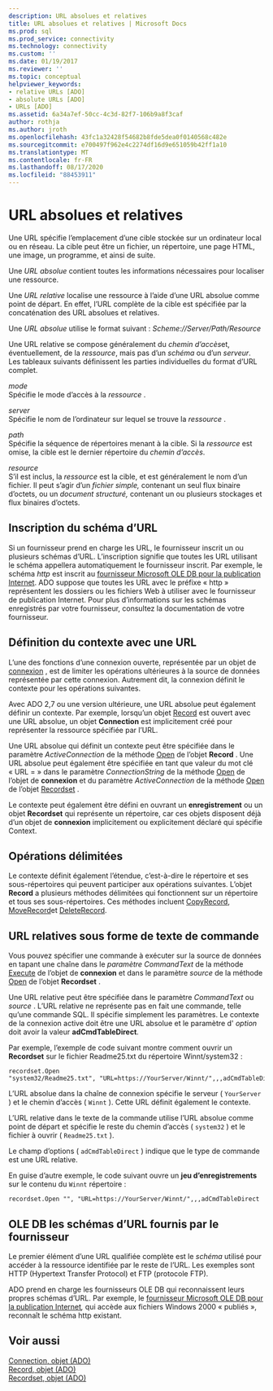 ```yaml
---
description: URL absolues et relatives
title: URL absolues et relatives | Microsoft Docs
ms.prod: sql
ms.prod_service: connectivity
ms.technology: connectivity
ms.custom: ''
ms.date: 01/19/2017
ms.reviewer: ''
ms.topic: conceptual
helpviewer_keywords:
- relative URLs [ADO]
- absolute URLs [ADO]
- URLs [ADO]
ms.assetid: 6a34a7ef-50cc-4c3d-82f7-106b9a8f3caf
author: rothja
ms.author: jroth
ms.openlocfilehash: 43fc1a32428f54682b8fde5dea0f0140568c482e
ms.sourcegitcommit: e700497f962e4c2274df16d9e651059b42ff1a10
ms.translationtype: MT
ms.contentlocale: fr-FR
ms.lasthandoff: 08/17/2020
ms.locfileid: "88453911"
---
```

# <a name="absolute-and-relative-urls"></a>URL absolues et relatives
Une URL spécifie l’emplacement d’une cible stockée sur un ordinateur local ou en réseau. La cible peut être un fichier, un répertoire, une page HTML, une image, un programme, et ainsi de suite.  
  
 Une *URL absolue* contient toutes les informations nécessaires pour localiser une ressource.  
  
 Une *URL relative* localise une ressource à l’aide d’une URL absolue comme point de départ. En effet, l’URL complète de la cible est spécifiée par la concaténation des URL absolues et relatives.  
  
 Une *URL absolue* utilise le format suivant : *Scheme://Server/Path/Resource*  
  
 Une URL relative se compose généralement du *chemin d’accès*et, éventuellement, de la *ressource*, mais pas d’un *schéma* ou d’un *serveur*. Les tableaux suivants définissent les parties individuelles du format d’URL complet.  
  
 *mode*  
 Spécifie le mode d’accès à la *ressource* .  
  
 *server*  
 Spécifie le nom de l’ordinateur sur lequel se trouve la *ressource* .  
  
 *path*  
 Spécifie la séquence de répertoires menant à la cible. Si la *ressource* est omise, la cible est le dernier répertoire du *chemin d’accès*.  
  
 *resource*  
 S’il est inclus, la *ressource* est la cible, et est généralement le nom d’un fichier. Il peut s’agir d’un *fichier simple,* contenant un seul flux binaire d’octets, ou un *document structuré,* contenant un ou plusieurs stockages et flux binaires d’octets.  
  
## <a name="url-scheme-registration"></a>Inscription du schéma d’URL  
 Si un fournisseur prend en charge les URL, le fournisseur inscrit un ou plusieurs schémas d’URL. L’inscription signifie que toutes les URL utilisant le schéma appellera automatiquement le fournisseur inscrit. Par exemple, le schéma *http* est inscrit au [fournisseur Microsoft OLE DB pour la publication Internet](../../../ado/guide/appendixes/microsoft-ole-db-provider-for-internet-publishing.md). ADO suppose que toutes les URL avec le préfixe « http » représentent les dossiers ou les fichiers Web à utiliser avec le fournisseur de publication Internet. Pour plus d’informations sur les schémas enregistrés par votre fournisseur, consultez la documentation de votre fournisseur.  
  
## <a name="defining-context-with-a-url"></a>Définition du contexte avec une URL  
 L’une des fonctions d’une connexion ouverte, représentée par un objet de [connexion](../../../ado/reference/ado-api/connection-object-ado.md) , est de limiter les opérations ultérieures à la source de données représentée par cette connexion. Autrement dit, la connexion définit le contexte pour les opérations suivantes.  
  
 Avec ADO 2,7 ou une version ultérieure, une URL absolue peut également définir un contexte. Par exemple, lorsqu’un objet [Record](../../../ado/reference/ado-api/record-object-ado.md) est ouvert avec une URL absolue, un objet **Connection** est implicitement créé pour représenter la ressource spécifiée par l’URL.  
  
 Une URL absolue qui définit un contexte peut être spécifiée dans le paramètre *ActiveConnection* de la méthode [Open](../../../ado/reference/ado-api/open-method-ado-record.md) de l’objet **Record** . Une URL absolue peut également être spécifiée en tant que valeur du mot clé « URL = » dans le paramètre *ConnectionString* de la méthode [Open](../../../ado/reference/ado-api/open-method-ado-connection.md) de l’objet de **connexion** et du paramètre *ActiveConnection* de la méthode [Open](../../../ado/reference/ado-api/open-method-ado-recordset.md) de l’objet [Recordset](../../../ado/reference/ado-api/recordset-object-ado.md) .  
  
 Le contexte peut également être défini en ouvrant un **enregistrement** ou un objet **Recordset** qui représente un répertoire, car ces objets disposent déjà d’un objet de **connexion** implicitement ou explicitement déclaré qui spécifie Context.  
  
## <a name="scoped-operations"></a>Opérations délimitées  
 Le contexte définit également l’étendue, c’est-à-dire le répertoire et ses sous-répertoires qui peuvent participer aux opérations suivantes. L’objet **Record** a plusieurs méthodes délimitées qui fonctionnent sur un répertoire et tous ses sous-répertoires. Ces méthodes incluent [CopyRecord](../../../ado/reference/ado-api/copyrecord-method-ado.md), [MoveRecord](../../../ado/reference/ado-api/moverecord-method-ado.md)et [DeleteRecord](../../../ado/reference/ado-api/deleterecord-method-ado.md).  
  
## <a name="relative-urls-as-command-text"></a>URL relatives sous forme de texte de commande  
 Vous pouvez spécifier une commande à exécuter sur la source de données en tapant une chaîne dans le *paramètre CommandText* de la méthode [Execute](../../../ado/reference/ado-api/execute-method-ado-connection.md) de l’objet de **connexion** et dans le paramètre *source* de la méthode [Open](../../../ado/reference/ado-api/open-method-ado-recordset.md) de l’objet **Recordset** .  
  
 Une URL relative peut être spécifiée dans le paramètre *CommandText* ou *source* . L’URL relative ne représente pas en fait une commande, telle qu’une commande SQL. Il spécifie simplement les paramètres. Le contexte de la connexion active doit être une URL absolue et le paramètre d' *option* doit avoir la valeur **adCmdTableDirect**.  
  
 Par exemple, l’exemple de code suivant montre comment ouvrir un **Recordset** sur le fichier Readme25.txt du répertoire Winnt/system32 :  
  
```  
recordset.Open "system32/Readme25.txt", "URL=https://YourServer/Winnt/",,,adCmdTableDirect  
```  
  
 L’URL absolue dans la chaîne de connexion spécifie le serveur ( `YourServer` ) et le chemin d’accès ( `Winnt` ). Cette URL définit également le contexte.  
  
 L’URL relative dans le texte de la commande utilise l’URL absolue comme point de départ et spécifie le reste du chemin d’accès ( `system32` ) et le fichier à ouvrir ( `Readme25.txt` ).  
  
 Le champ d’options ( `adCmdTableDirect` ) indique que le type de commande est une URL relative.  
  
 En guise d’autre exemple, le code suivant ouvre un **jeu d’enregistrements** sur le contenu du `Winnt` répertoire :  
  
```  
recordset.Open "", "URL=https://YourServer/Winnt/",,,adCmdTableDirect  
```  
  
## <a name="ole-db-provider-supplied-url-schemes"></a>OLE DB les schémas d’URL fournis par le fournisseur  
 Le premier élément d’une URL qualifiée complète est le *schéma* utilisé pour accéder à la ressource identifiée par le reste de l’URL. Les exemples sont HTTP (Hypertext Transfer Protocol) et FTP (protocole FTP).  
  
 ADO prend en charge les fournisseurs OLE DB qui reconnaissent leurs propres schémas d’URL. Par exemple, le [fournisseur Microsoft OLE DB pour la publication Internet](../../../ado/guide/appendixes/microsoft-ole-db-provider-for-internet-publishing.md)*,* qui accède aux fichiers Windows 2000 « publiés », reconnaît le schéma http existant.  
  
## <a name="see-also"></a>Voir aussi  
 [Connection, objet (ADO)](../../../ado/reference/ado-api/connection-object-ado.md)   
 [Record, objet (ADO)](../../../ado/reference/ado-api/record-object-ado.md)   
 [Recordset, objet (ADO)](../../../ado/reference/ado-api/recordset-object-ado.md)
